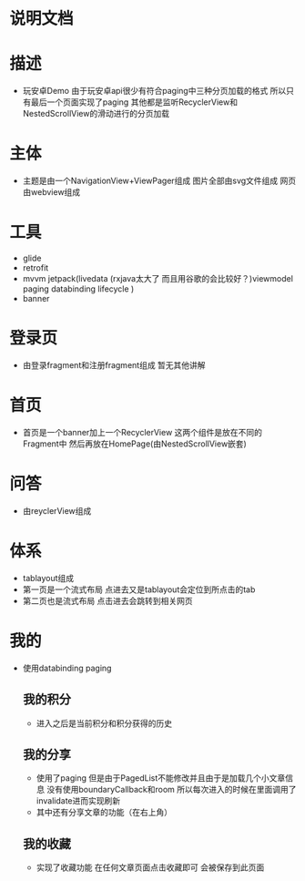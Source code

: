 # 说明文档

# 描述

- 玩安卓Demo 由于玩安卓api很少有符合paging中三种分页加载的格式 所以只有最后一个页面实现了paging 其他都是监听RecyclerView和NestedScrollView的滑动进行的分页加载

# 主体

- 主题是由一个NavigationView+ViewPager组成 图片全部由svg文件组成 网页由webview组成

# 工具

- glide
- retrofit
- mvvm jetpack(livedata (rxjava太大了 而且用谷歌的会比较好？)viewmodel paging databinding lifecycle )
- banner



# 登录页

- 由登录fragment和注册fragment组成 暂无其他讲解

# 首页

-  首页是一个banner加上一个RecyclerView 这两个组件是放在不同的 Fragment中 然后再放在HomePage(由NestedScrollView嵌套)

# 问答

- 由reyclerView组成

#  体系

- tablayout组成
- 第一页是一个流式布局 点进去又是tablayout会定位到所点击的tab
- 第二页也是流式布局 点击进去会跳转到相关网页

# 我的

- 使用databinding paging 

  ## 我的积分 

  - 进入之后是当前积分和积分获得的历史

  ## 我的分享

  - 使用了paging 但是由于PagedList不能修改并且由于是加载几个小文章信息 没有使用boundaryCallback和room 所以每次进入的时候在里面调用了invalidate进而实现刷新
  - 其中还有分享文章的功能（在右上角）

  ## 我的收藏

  - 实现了收藏功能 在任何文章页面点击收藏即可 会被保存到此页面

